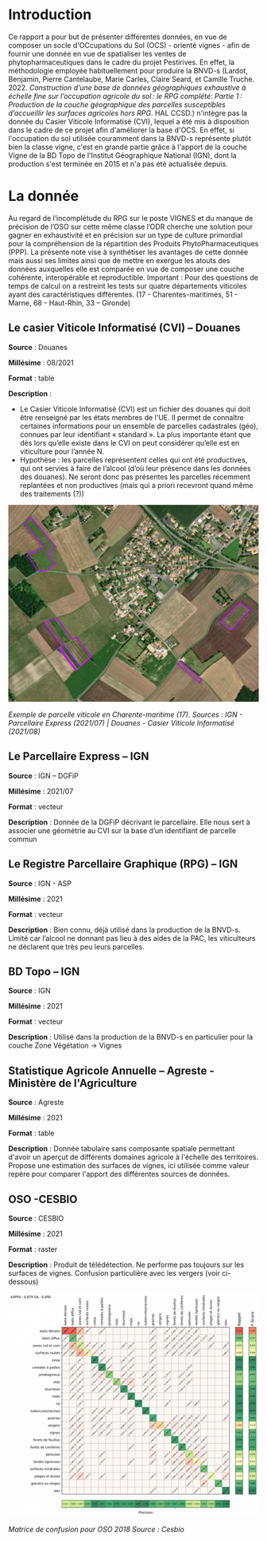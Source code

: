 # Introduction
Ce rapport a pour but de présenter différentes données, en vue de composer un socle d'OCcupations du Sol (OCS) - orienté vignes - afin de fournir une donnée en vue de spatialiser les ventes de phytopharmaceutiques dans le cadre du projet Pestirives. 
En effet, la méthodologie employée habituellement pour produire la BNVD-s (Lardot, Benjamin, Pierre Cantelaube, Marie Carles, Claire Seard, et Camille Truche. 2022. *Construction d’une base de données géographiques exhaustive à échelle fine sur l’occupation agricole du sol : le RPG complété: Partie 1 : Production de la couche géographique des parcelles susceptibles d’accueillir les surfaces agricoles hors RPG*. HAL CCSD.) n'intègre pas la donnée du Casier Viticole Informatisé (CVI), lequel a été mis à disposition dans le cadre de ce projet afin d'améliorer la base d'OCS.
En effet, si l'occupation du sol utilisée couramment dans la BNVD-s  représente plutôt bien la classe vigne, c'est en grande partie grâce à l'apport de la couche Vigne de la BD Topo de l'Institut Géographique National (IGN), dont la production s'est terminée en 2015 et n'a pas été actualisée depuis.
 
# La donnée

Au regard de l’incomplétude du RPG sur le poste VIGNES et du manque de précision de l’OSO sur cette même classe l’ODR cherche une solution pour gagner en exhaustivité et en précision sur un type de culture primordial pour la compréhension de la répartition des Produits PhytoPharmaceutiques (PPP).
La présente note vise à synthétiser les avantages de cette donnée mais aussi ses limites ainsi que de mettre en exergue les atouts des données auxquelles elle est comparée en vue de composer une couche cohérente, interopérable et reproductible.
Important : Pour des questions de temps de calcul on a restreint les tests sur quatre départements viticoles ayant des caractéristiques différentes. (17 - Charentes-maritimes, 51 - Marne, 68 - Haut-Rhin, 33 – Gironde)

## Le casier Viticole Informatisé (CVI) – Douanes

**Source** : Douanes

**Millésime** : 08/2021

**Format** : table

**Description** : 

-	Le Casier Viticole Informatisé (CVI) est un fichier des douanes qui doit être renseigné par les états membres de l'UE. Il permet de connaître certaines informations pour un ensemble de parcelles cadastrales (géo), connues par leur identifiant « standard ». La plus importante étant que dès lors qu’elle existe dans le CVI on peut considérer qu’elle est en viticulture pour l’année N.
-	Hypothèse : les parcelles représentent celles qui ont été productives, qui ont servies à faire de l’alcool (d’où leur présence dans les données des douanes). Ne seront donc pas présentes les parcelles récemment replantées et non productives (mais qui a priori recevront quand même des traitements (?))

![alt text](supports/exemple_cvi.png "Exemple de parcelle viticole. Sources : IGN - Parcellaire Express (2021/07) | Douanes - Casier Viticole Informatisé (2021/08)")

*Exemple de parcelle viticole en Charente-maritime (17). Sources : IGN - Parcellaire Express (2021/07) | Douanes - Casier Viticole Informatisé (2021/08)*

## Le Parcellaire Express – IGN

**Source** : IGN – DGFiP

**Millésime** : 2021/07

**Format** : vecteur

**Description** :
Donnée de la DGFiP décrivant le parcellaire. Elle nous sert à associer une géométrie au CVI sur la base d’un identifiant de parcelle commun 

## Le Registre Parcellaire Graphique (RPG) – IGN

**Source** : IGN - ASP

**Millésime** : 2021

**Format** : vecteur

**Description** : 
Bien connu, déjà utilisé dans la production de la BNVD-s.
Limité car l’alcool ne donnant pas lieu à des aides de la PAC, les viticulteurs ne déclarent que très peu leurs parcelles.

## BD Topo – IGN

**Source** : IGN

**Millésime** : 2021

**Format** : vecteur

**Description** : 
Utilisé dans la production de la BNVD-s en particulier pour la couche Zone Végétation -> Vignes

## Statistique Agricole Annuelle – Agreste - Ministère de l'Agriculture

**Source** : Agreste

**Millésime** : 2021

**Format** : table

**Description** : 
Donnée tabulaire sans composante spatiale permettant d'avoir un aperçut de différents domaines agricole à l'échelle des territoires. Propose une estimation des surfaces de vignes, ici utilisée comme valeur repère pour comparer l'apport des différentes sources de données.

## OSO -CESBIO

**Source** : CESBIO

**Millésime** : 2021

**Format** : raster

**Description** : 
Produit de télédétection. Ne performe pas toujours sur les surfaces de vignes. Confusion particulière avec les vergers (voir ci-dessous)

![alt text](supports/matrice_oso.png "Matrice de confusion pour OSO 2018 Source : Cesbio" )

*Matrice de confusion pour OSO 2018 Source : Cesbio*
